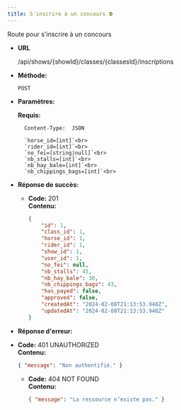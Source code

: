 ```yaml
---
title: S'inscrire à un concours ⛔
---
```


Route pour s'inscrire à un concours

* **URL**

  /api/shows/{showId}/classes/{classesId}/inscriptions

* **Méthode:**
  
  `POST`

* **Paramètres:**

    **Requis:**

        Content-Type:  JSON

        `horse_id=[int]`<br>
        `rider_id=[int]`<br>
        `no_fei=[string|null]`<br>
        `nb_stalls=[int]`<br>
        `nb_hay_bale=[int]`<br> 
        `nb_chippings_bags=[int]`<br>


* **Réponse de succès:**
  
  * **Code:** 201 <br />
    **Contenu:** 
    ```json
    {
        "id": 1,
        "class_id": 1,
        "horse_id": 1,
        "rider_id": 1,
        "show_id": 1,
        "user_id": 1,
        "no_fei": null,
        "nb_stalls": 45,
        "nb_hay_bale": 30,
        "nb_chippings_bags": 43,
        "has_payed": false,
        "approved": false,
        "createdAt": "2024-02-08T21:13:53.948Z",
        "updatedAt": "2024-02-08T21:13:53.948Z"
    }
    ```

* **Réponse d'erreur:**

* **Code:** 401 UNAUTHORIZED <br />
    **Contenu:** 
    ```json
    { "message": "Non authentifié." }
    ```

  * **Code:** 404 NOT FOUND <br />
    **Contenu:** 
    ```json
    { "message": "La ressource n’existe pas." }
    ```